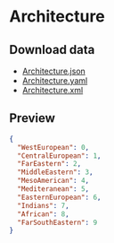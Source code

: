 # Architecture

## Download data

- [Architecture.json](./Architecture.json)
- [Architecture.yaml](./Architecture.yaml)
- [Architecture.xml](./Architecture.xml)

## Preview

```json
{
  "WestEuropean": 0,
  "CentralEuropean": 1,
  "FarEastern": 2,
  "MiddleEastern": 3,
  "MesoAmerican": 4,
  "Mediteranean": 5,
  "EasternEuropean": 6,
  "Indians": 7,
  "African": 8,
  "FarSouthEastern": 9
}

```
